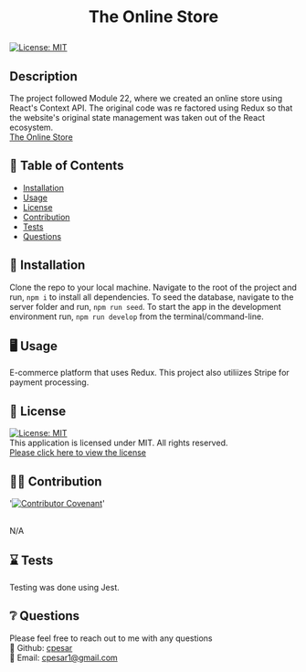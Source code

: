 # <p align="center"> The Online Store </p>
  
  [![License: MIT](https://img.shields.io/badge/License-MIT-yellow.svg)](https://opensource.org/licenses/MIT) 
  <br />

  ## Description
  The project followed Module 22, where we created an online store using React's Context API. The original code was re factored using Redux so that the website's original state management was taken out of the React ecosystem.
  <br />
  [The Online Store](https://the-online-store.herokuapp.com/)
  
  
  

  ## :open_book: Table of Contents
  * [Installation](#installation)
  * [Usage](#usage)
  * [License](#license)
  * [Contribution](#contribution)
  * [Tests](#tests)
  * [Questions](#questions)

  

  ## :wrench: Installation
  <a name="installation">Clone the repo to your local machine. Navigate to the root of the project and run, ``npm i`` to install all dependencies. To seed the database, navigate to the server folder and run, ``npm run seed``. To start the app in the development environment run, ``npm run develop`` from the terminal/command-line. </a>
  <br />
  


  ## :desktop_computer: Usage
  <a name="usage">E-commerce platform that uses Redux. This project also utiliizes Stripe for payment processing.</a>
  <br />
  
  

  ## :scroll: License 
  <a name="license">[![License: MIT](https://img.shields.io/badge/License-MIT-yellow.svg)](https://opensource.org/licenses/MIT)</a>
  <br />This application is licensed under MIT. All rights reserved.<br />[Please click here to view the license](https://opensource.org/licenses/MIT)


  ## :weight_lifting_man: Contribution
  '[![Contributor Covenant](https://img.shields.io/badge/Contributor%20Covenant-2.0-4baaaa.svg)](code_of_conduct.md)'

  <br /><a name="contribution">N/A</a>
  

  ## :hourglass: Tests
  <a name="tests">Testing was done using Jest.</a>
  

  ## :grey_question: Questions
  Please feel free to reach out to me with any questions<br />
  :wave: Github: <a name = "questions">[cpesar](https://github.com/cpesar)</a>
  <br />
  :postbox: Email: <a name = "questions">cpesar1@gmail.com</a>
  

  

